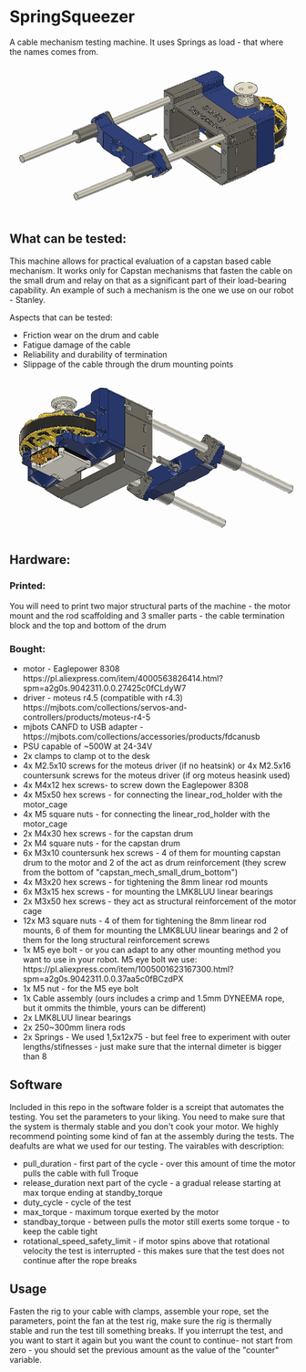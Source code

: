 # SpringSqueezer
A cable mechanism testing machine. It uses Springs as load - that where the names comes from.

![Spring Squeezer F360 Screenshot 1](/images/F360_screenshot_1.png)

## What can be tested:
This machine allows for practical evaluation of a capstan based cable mechanism. It works only for Capstan mechanisms that fasten the cable on the small drum and relay on that as a significant part of their load-bearing capability. An example of such a mechanism is the one we use on our robot - Stanley.

Aspects that can be tested:
<ul>
<li>Friction wear on the drum and cable
<li>Fatigue damage of the  cable
<li>Reliability and durability of termination
<li>Slippage of the cable through the drum mounting points
</ul>


![Spring Squeezer F360 Screenshot 1](/images/F360_screenshot_2.png)


## Hardware:
### Printed:
You will need to print two major structural parts of the machine - the motor mount and the rod scaffolding and 3 smaller parts - the cable termination block and the top and bottom of the drum

### Bought:
<ul><li>
motor - Eaglepower 8308 https://pl.aliexpress.com/item/4000563826414.html?spm=a2g0s.9042311.0.0.27425c0fCLdyW7
<li> driver - moteus r4.5 (compatible with r4.3)
https://mjbots.com/collections/servos-and-controllers/products/moteus-r4-5
<li> mjbots CANFD to USB adapter - https://mjbots.com/collections/accessories/products/fdcanusb
<li> PSU capable of ~500W at 24-34V
<li>2x clamps to clamp ot to the desk
<li>4x M2.5x10 screws for the moteus driver (if no heatsink) or 4x M2.5x16 countersunk screws for the moteus driver (if org moteus heasink used)
<li>4x M4x12 hex screws- to screw down the Eaglepower 8308
<li>4x M5x50 hex screws - for connecting the linear_rod_holder with the motor_cage
<li>4x M5 square nuts - for connecting the linear_rod_holder with the motor_cage
<li>2x M4x30  hex screws - for the capstan drum
<li>2x M4 square nuts - for the capstan drum
<li>6x M3x10 countersunk hex screws - 4 of them for mounting capstan drum to the motor and 2 of the act as drum reinforcement (they screw from the bottom of "capstan_mech_small_drum_bottom")<li>4x M3x20 hex screws - for tightening the 8mm linear rod mounts
<li>6x M3x15 hex screws - for mounting the LMK8LUU linear bearings
<li>2x M3x50 hex screws - they act as structural reinforcement of the motor cage
<li>12x M3 square nuts - 4 of them for tightening the 8mm linear rod mounts, 6 of them for mounting the LMK8LUU linear bearings and 2 of them for the long structural reinforcement screws
<li>1x M5 eye bolt - or you can adapt to any other mounting method you want to use in your robot. M5 eye bolt we use: https://pl.aliexpress.com/item/1005001623167300.html?spm=a2g0s.9042311.0.0.37aa5c0fBCzdPX 
<li>1x M5 nut - for the M5 eye bolt
<li>1x Cable assembly (ours includes a crimp and 1.5mm DYNEEMA rope, but it ommits the thimble, yours can be different)
<li>2x LMK8LUU linear bearings
<li>2x 250~300mm linera rods
<li>2x Springs - We used 1,5x12x75 - but feel free to experiment with outer lengths/stifnesses - just make sure that the internal dimeter is bigger than 8

</ul>

## Software

Included in this repo in the software folder is a screipt that automates the testing. You set the parameters to your liking. You need to make sure that the system is thermaly stable and you don't cook your motor. We highly recommend pointing some kind of fan at the assembly during the tests. The deafults are what we used for our testing. The vairables with description:
<ul>
<li>pull_duration - first part of the cycle - over this amount of time the motor pulls the cable with full Troque
<li>release_duration next part of the cycle - a gradual release starting at max torque ending at standby_torque
<li>duty_cycle - cycle of the test
<li>max_torque - maximum torque exerted by the motor
<li>standbay_torque - between pulls the motor still exerts some torque - to keep the cable tight
<li>rotational_speed_safety_limit - if motor spins above that rotational velocity the test is interrupted - this makes sure that the test does not continue after the rope breaks
</ul>


## Usage

Fasten the rig to your cable with clamps, assemble your rope, set the parameters, point the fan at the test rig, make sure the rig is thermally stable and run the test till something breaks. If you interrupt the test, and you want to start it again but you want the count to continue- not start from zero - you should set the previous amount as the value of the "counter" variable.

